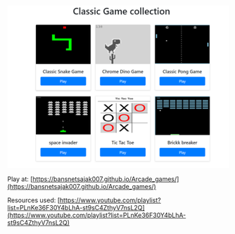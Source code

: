 
![alt text](Games/images/maingame.png)

Play at: [https://bansnetsajak007.github.io/Arcade_games/](https://bansnetsajak007.github.io/Arcade_games/)

Resources used: [https://www.youtube.com/playlist?list=PLnKe36F30Y4bLhA-st9sC4ZthyV7nsL2Q](https://www.youtube.com/playlist?list=PLnKe36F30Y4bLhA-st9sC4ZthyV7nsL2Q)
